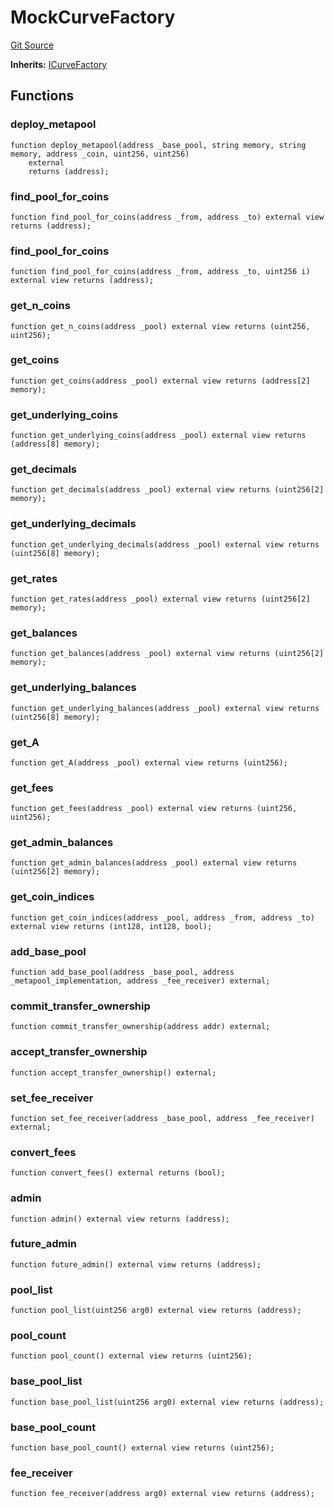 # MockCurveFactory
[Git Source](https://github.com/ubiquity/ubiquity-dollar/blob/acc58000595c3b2a3554b0b50ee47af4357daed7/src/dollar/mocks/MockCurveFactory.sol)

**Inherits:**
[ICurveFactory](/src/dollar/interfaces/ICurveFactory.sol/interface.ICurveFactory.md)


## Functions
### deploy_metapool


```solidity
function deploy_metapool(address _base_pool, string memory, string memory, address _coin, uint256, uint256)
    external
    returns (address);
```

### find_pool_for_coins


```solidity
function find_pool_for_coins(address _from, address _to) external view returns (address);
```

### find_pool_for_coins


```solidity
function find_pool_for_coins(address _from, address _to, uint256 i) external view returns (address);
```

### get_n_coins


```solidity
function get_n_coins(address _pool) external view returns (uint256, uint256);
```

### get_coins


```solidity
function get_coins(address _pool) external view returns (address[2] memory);
```

### get_underlying_coins


```solidity
function get_underlying_coins(address _pool) external view returns (address[8] memory);
```

### get_decimals


```solidity
function get_decimals(address _pool) external view returns (uint256[2] memory);
```

### get_underlying_decimals


```solidity
function get_underlying_decimals(address _pool) external view returns (uint256[8] memory);
```

### get_rates


```solidity
function get_rates(address _pool) external view returns (uint256[2] memory);
```

### get_balances


```solidity
function get_balances(address _pool) external view returns (uint256[2] memory);
```

### get_underlying_balances


```solidity
function get_underlying_balances(address _pool) external view returns (uint256[8] memory);
```

### get_A


```solidity
function get_A(address _pool) external view returns (uint256);
```

### get_fees


```solidity
function get_fees(address _pool) external view returns (uint256, uint256);
```

### get_admin_balances


```solidity
function get_admin_balances(address _pool) external view returns (uint256[2] memory);
```

### get_coin_indices


```solidity
function get_coin_indices(address _pool, address _from, address _to) external view returns (int128, int128, bool);
```

### add_base_pool


```solidity
function add_base_pool(address _base_pool, address _metapool_implementation, address _fee_receiver) external;
```

### commit_transfer_ownership


```solidity
function commit_transfer_ownership(address addr) external;
```

### accept_transfer_ownership


```solidity
function accept_transfer_ownership() external;
```

### set_fee_receiver


```solidity
function set_fee_receiver(address _base_pool, address _fee_receiver) external;
```

### convert_fees


```solidity
function convert_fees() external returns (bool);
```

### admin


```solidity
function admin() external view returns (address);
```

### future_admin


```solidity
function future_admin() external view returns (address);
```

### pool_list


```solidity
function pool_list(uint256 arg0) external view returns (address);
```

### pool_count


```solidity
function pool_count() external view returns (uint256);
```

### base_pool_list


```solidity
function base_pool_list(uint256 arg0) external view returns (address);
```

### base_pool_count


```solidity
function base_pool_count() external view returns (uint256);
```

### fee_receiver


```solidity
function fee_receiver(address arg0) external view returns (address);
```

